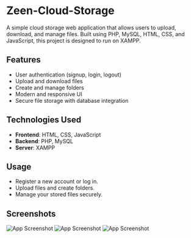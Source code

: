 # Zeen-Cloud-Storage

A simple cloud storage web application that allows users to upload, download, and manage files. Built using PHP, MySQL, HTML, CSS, and JavaScript, this project is designed to run on XAMPP.

## Features
- User authentication (signup, login, logout)
- Upload and download files
- Create and manage folders
- Modern and responsive UI
- Secure file storage with database integration

## Technologies Used
- **Frontend**: HTML, CSS, JavaScript
- **Backend**: PHP, MySQL
- **Server**: XAMPP

## Usage
- Register a new account or log in.
- Upload files and create folders.
- Manage your stored files securely.

## Screenshots
![App Screenshot](https://i.postimg.cc/2jtzFbwg/Screenshot-1354.png)
![App Screenshot](https://i.postimg.cc/pLfRH0Ht/Screenshot-1355.png)
![App Screenshot](https://i.postimg.cc/0NZv6bjW/Screenshot-1356.png)

